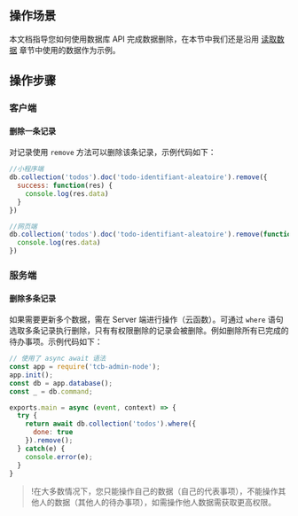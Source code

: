 ## 操作场景
本文档指导您如何使用数据库 API 完成数据删除，在本节中我们还是沿用 [读取数据](https://cloud.tencent.com/document/product/876/19368) 章节中使用的数据作为示例。

## 操作步骤
### 客户端
#### 删除一条记录
对记录使用 `remove` 方法可以删除该条记录，示例代码如下：
```js
//小程序端
db.collection('todos').doc('todo-identifiant-aleatoire').remove({
  success: function(res) {
    console.log(res.data)
  }
})

//网页端
db.collection('todos').doc('todo-identifiant-aleatoire').remove(function(err, res) {
  console.log(res.data)
})
```

### 服务端
#### 删除多条记录
如果需要更新多个数据，需在 Server 端进行操作（云函数）。可通过 `where` 语句选取多条记录执行删除，只有有权限删除的记录会被删除。例如删除所有已完成的待办事项。示例代码如下：
```js
// 使用了 async await 语法
const app = require('tcb-admin-node');
app.init();
const db = app.database();
const _ = db.command;

exports.main = async (event, context) => {
  try {
    return await db.collection('todos').where({
      done: true
    }).remove();
  } catch(e) {
    console.error(e);
  }
}
```

>!在大多数情况下，您只能操作自己的数据（自己的代表事项），不能操作其他人的数据（其他人的待办事项），如需操作他人数据需获取更高权限。


